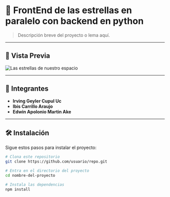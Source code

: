 # 🚀 **FrontEnd de las estrellas en paralelo con backend en python**
> Descripción breve del proyecto o lema aquí.

---

## 📸 **Vista Previa**  
![Las estrellas de nuestro espacio](ruta/del/gif.gif)

---

## 👥 **Integrantes**  
- **Irving Geyler Cupul Uc**   
- **Ibis Carrillo Araujo**   
- **Edwin Apolonio Martin Ake**  

---

## 🛠️ **Instalación**  
Sigue estos pasos para instalar el proyecto:  

```bash
# Clona este repositorio
git clone https://github.com/usuario/repo.git  

# Entra en el directorio del proyecto
cd nombre-del-proyecto  

# Instala las dependencias
npm install  
